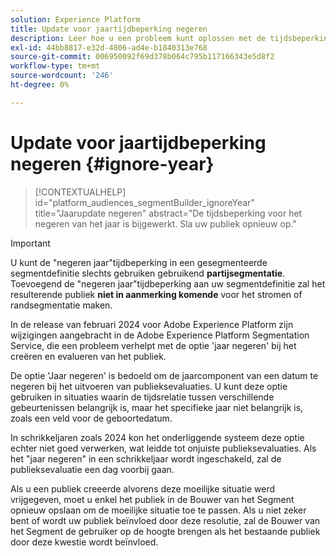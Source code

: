 ```yaml
---
solution: Experience Platform
title: Update voor jaartijdbeperking negeren
description: Leer hoe u een probleem kunt oplossen met de tijdsbeperking voor het negeren van het jaar.
exl-id: 44bb8817-e32d-4806-ad4e-b1840313e768
source-git-commit: 006950092f69d378b064c795b117166343e5d8f2
workflow-type: tm+mt
source-wordcount: '246'
ht-degree: 0%

---
```


# Update voor jaartijdbeperking negeren {#ignore-year}

>[!CONTEXTUALHELP]
>id="platform_audiences_segmentBuilder_ignoreYear"
>title="Jaarupdate negeren"
>abstract="De tijdsbeperking voor het negeren van het jaar is bijgewerkt. Sla uw publiek opnieuw op."

>[!IMPORTANT]
>
>U kunt de &quot;negeren jaar&quot;tijdbeperking in een gesegmenteerde segmentdefinitie slechts gebruiken gebruikend **partijsegmentatie**. Toevoegend de &quot;negeren jaar&quot;tijdbeperking aan uw segmentdefinitie zal het resulterende publiek **niet in aanmerking komende** voor het stromen of randsegmentatie maken.

In de release van februari 2024 voor Adobe Experience Platform zijn wijzigingen aangebracht in de Adobe Experience Platform Segmentation Service, die een probleem verhelpt met de optie &#39;jaar negeren&#39; bij het creëren en evalueren van het publiek.

De optie &#39;Jaar negeren&#39; is bedoeld om de jaarcomponent van een datum te negeren bij het uitvoeren van publieksevaluaties. U kunt deze optie gebruiken in situaties waarin de tijdsrelatie tussen verschillende gebeurtenissen belangrijk is, maar het specifieke jaar niet belangrijk is, zoals een veld voor de geboortedatum.

In schrikkeljaren zoals 2024 kon het onderliggende systeem deze optie echter niet goed verwerken, wat leidde tot onjuiste publieksevaluaties. Als het &quot;jaar negeren&quot; in een schrikkeljaar wordt ingeschakeld, zal de publieksevaluatie een dag voorbij gaan.

Als u een publiek creeerde alvorens deze moeilijke situatie werd vrijgegeven, moet u enkel het publiek in de Bouwer van het Segment opnieuw opslaan om de moeilijke situatie toe te passen. Als u niet zeker bent of wordt uw publiek beïnvloed door deze resolutie, zal de Bouwer van het Segment de gebruiker op de hoogte brengen als het bestaande publiek door deze kwestie wordt beïnvloed.
